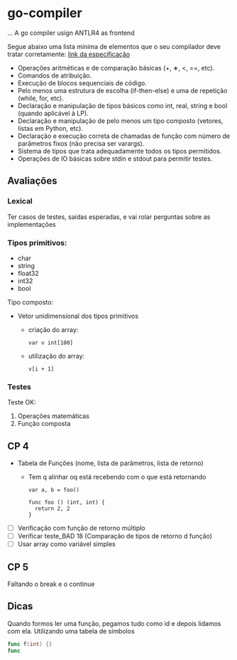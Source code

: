 # go-compiler
...
A go compiler usign ANTLR4 as frontend

Segue abaixo uma lista mínima de elementos que o seu compilador deve tratar corretamente: [link da especificação](https://drive.google.com/file/d/1Ku9tgrp-aOVd1E94wm8Z764ovLIV9VsK/view)

- Operações aritméticas e de comparação básicas (+, ∗, <, ==, etc).
- Comandos de atribuição.
- Execução de blocos sequenciais de código.
- Pelo menos uma estrutura de escolha (if-then-else) e uma de repetição (while, for, etc).
- Declaração e manipulação de tipos básicos como int, real, string e bool (quando aplicável à LP).
- Declaração e manipulação de pelo menos um tipo composto (vetores, listas em Python, etc).
- Declaração e execução correta de chamadas de função com número de parâmetros fixos (não precisa ser varargs).
- Sistema de tipos que trata adequadamente todos os tipos permitidos.
- Operações de IO básicas sobre stdin e stdout para permitir testes.

## Avaliações

### Lexical

Ter casos de testes, saídas esperadas, e vai rolar perguntas sobre as implementações

### Tipos primitivos:

- char
- string
- float32
- int32
- bool

Tipo composto:
- Vetor unidimensional dos tipos primitivos
  - criação do array: 
    ```golang
    var v int[100]
    ```

  - utilização do array: 
    ```golang
    v[i + 1]
    ```

### Testes

Teste OK:

  1. Operações matemáticas
  2. Função composta

## CP 4

- Tabela de Funções (nome, lista de parâmetros, lista de retorno)
  - Tem q alinhar oq está recebendo com o que está retornando

    ```golang
    var a, b = foo()

    func foo () (int, int) {
      return 2, 2
    }
    ```

- [ ] Verificação com função de retorno múltiplo
- [ ] Verificar teste_BAD 18 (Comparação de tipos de retorno d função)
- [ ] Usar array como variável simples

## CP 5

Faltando o break e o continue

## Dicas

Quando formos ler uma função, pegamos tudo como id e depois lidamos com ela. Utilizando uma tabela de símbolos

```go
func f(int) {}
func 
```
